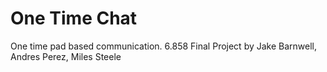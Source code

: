 # One Time Chat
One time pad based communication.
6.858 Final Project by Jake Barnwell, Andres Perez, Miles Steele
